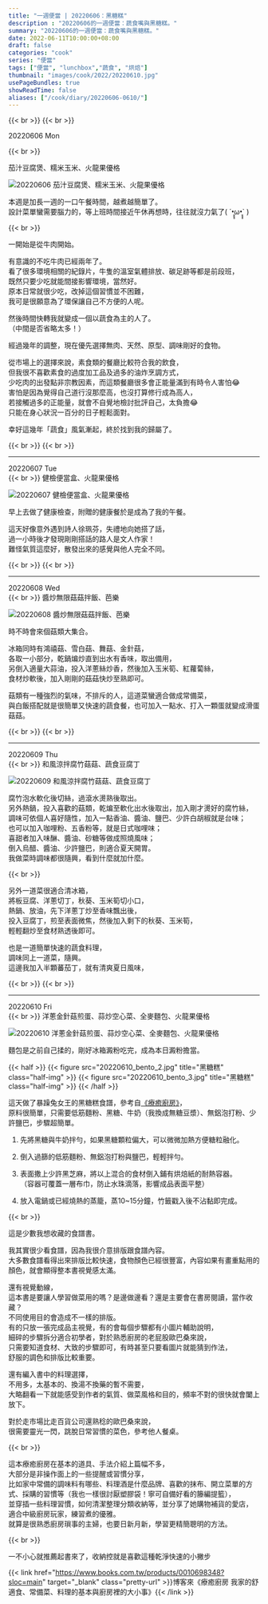 ```yaml
---
title: "一週便當 | 20220606：黑糖糕"
description : "20220606的一週便當：蔬食嘴與黑糖糕。"
summary: "20220606的一週便當：蔬食嘴與黑糖糕。"
date: 2022-06-11T10:00:00+08:00
draft: false
categories: "cook"
series: "便當"
tags: ["便當", "lunchbox","蔬食", "烘焙"]
thumbnail: "images/cook/2022/20220610.jpg"
usePageBundles: true
showReadTime: false
aliases: ["/cook/diary/20220606-0610/"]
---
```


{{< br >}}
{{< br >}}

<div class="border-item"><span>20220606 Mon</span></div>


{{< br >}}

茄汁豆腐煲、糯米玉米、火龍果優格

![20220606 茄汁豆腐煲、糯米玉米、火龍果優格](20220606_bento_1.jpg)

本週是加長一週的一口午餐時間，越煮越簡單了。
\
設計菜單蠻需要腦力的，等上班時間接近午休再想時，往往就沒力氣了( ´•̥̥̥ω•̥̥̥` )

{{< br >}}

一開始是從牛肉開始。

有意識的不吃牛肉已經兩年了。
\
看了很多環境相關的紀錄片，牛隻的溫室氣體排放、碳足跡等都是前段班，
\
既然只要少吃就能間接影響環境，當然好。
\
原本日常就很少吃，改掉這個習慣並不困難，
\
我可是很願意為了環保讓自己不方便的人呢。

然後時間快轉我就變成一個以蔬食為主的人了。
\
（中間是否省略太多！）

經過幾年的調整，現在優先選擇無肉、天然、原型、調味剛好的食物。

從市場上的選擇來說，素食類的餐廳比較符合我的飲食，
\
但我很不喜歡素食的過度加工品及過多的油炸烹調方式，
\
少吃肉的出發點非宗教因素，而這類餐廳很多會正能量滿到有時令人害怕😂
\
害怕是因為覺得自己道行沒那麼高，也沒打算修行成為高人，
\
若接觸過多的正能量，就會不自覺地檢討批評自己，太負擔😂
\
只能在身心狀況一百分的日子輕鬆面對。

幸好這幾年「蔬食」風氣漸起，終於找到我的歸屬了。

{{< br >}}
{{< br >}}

---

<div class="border-item"><span>20220607 Tue</span></div>
{{< br >}}
健檢便當盒、火龍果優格

![20220607 健檢便當盒、火龍果優格](20220607_bento_1.jpg)

早上去做了健康檢查，附贈的健康餐於是成為了我的午餐。

這天好像意外遇到詩人徐珮芬，失禮地向她搭了話，
\
過一小時後才發現剛剛搭話的路人是文人作家！
\
難怪氣質這麼好，散發出來的感覺與他人完全不同。

{{< br >}}
{{< br >}}

---

<div class="border-item"><span>20220608 Wed</span></div>
{{< br >}}
醬炒無限菇菇拌飯、芭樂

![20220608 醬炒無限菇菇拌飯、芭樂](20220608_bento_1.jpg)

時不時會來個菇類大集合。

冰箱同時有鴻禧菇、雪白菇、舞菇、金針菇，
\
各取一小部分，乾鍋煸炒直到出水有香味，取出備用，
\
另倒入適量大蒜油，投入洋蔥絲炒香，然後加入玉米筍、紅蘿蔔絲，
\
食材炒軟後，加入剛剛的菇菇快炒至熟即可。

菇類有一種強烈的氣味，不排斥的人，這道菜蠻適合做成常備菜，
\
與白飯搭配就是很簡單又快速的蔬食餐，也可加入一點水、打入一顆蛋就變成滑蛋菇菇。

{{< br >}}
{{< br >}}

---

<div class="border-item"><span>20220609 Thu</span></div>
{{< br >}}
和風涼拌腐竹菇菇、蔬食豆腐丁

![20220609 和風涼拌腐竹菇菇、蔬食豆腐丁](20220609_bento_1.jpg)

腐竹泡水軟化後切絲，過滾水燙熟後取出。
\
另外熱鍋，投入喜歡的菇類，乾煸至軟化出水後取出，加入剛才燙好的腐竹絲，
\
調味可依個人喜好隨性，加入一點香油、醬油、鹽巴、少許白胡椒就是台味；
\
也可以加入咖哩粉、五香粉等，就是日式咖哩味；
\
喜甜者加入味醂、醬油、砂糖等做成照燒風味；
\
倒入烏醋、醬油、少許鹽巴，則適合夏天開胃。
\
我做菜時調味都很隨興，看到什麼就加什麼。

{{< br >}}

另外一道菜很適合清冰箱，
\
將板豆腐、洋蔥切丁，秋葵、玉米筍切小口，
\
熱鍋、放油，先下洋蔥丁炒至香味飄出後，
\
投入豆腐丁，煎至表面微焦，然後加入剩下的秋葵、玉米筍，
\
輕輕翻炒至食材熟透後即可。

也是一道簡單快速的蔬食料理，
\
調味同上一道菜，隨興。
\
這邊我加入半顆蕃茄丁，就有清爽夏日風味，

{{< br >}}
{{< br >}}

---

<div class="border-item"><span>20220610 Fri</span></div>
{{< br >}}
洋蔥金針菇煎蛋、蒜炒空心菜、全麥麵包、火龍果優格

![20220610 洋蔥金針菇煎蛋、蒜炒空心菜、全麥麵包、火龍果優格](20220610_bento_1.jpg)

麵包是之前自己揉的，剛好冰箱澱粉吃完，成為本日澱粉擔當。

{{< half >}}
{{< figure src="20220610_bento_2.jpg" title="黑糖糕" class="half-img" >}}
{{< figure src="20220610_bento_3.jpg" title="黑糖糕" class="half-img" >}}
{{< /half >}}

這天做了暴躁兔女王的黑糖糕食譜，參考自[《療癒廚房》](https://www.books.com.tw/products/0010698348?sloc=main)，
\
原料很簡單，只需要低筋麵粉、黑糖、牛奶（我換成無糖豆漿）、無鋁泡打粉、少許鹽巴，步驟超簡單。

1. 先將黑糖與牛奶拌勻，如果黑糖顆粒偏大，可以微微加熱方便糖粒融化。

2. 倒入過篩的低筋麵粉、無鋁泡打粉與鹽巴，輕輕拌勻。

3. 表面撒上少許黑芝麻，將以上混合的食材倒入鋪有烘焙紙的耐熱容器。
\
（容器可覆蓋一層布巾，防止水珠滴落，影響成品表面平整）

4. 放入電鍋或已經燒熱的蒸籠，蒸10~15分鐘，竹籤戳入後不沾黏即完成。

{{< br >}}

這是少數我想收藏的食譜書。

我其實很少看食譜，因為我很介意排版跟食譜內容。
\
大多數食譜看得出來排版比較快速，食物顏色已經很豐富，內容如果有畫重點用的顏色，就會顯得整本書視覺感太滿。

還有視覺動線，
\
這本書是要讓人學習做菜用的嗎？是邊做邊看？還是主要會在書房閱讀，當作收藏？
\
不同使用目的會造成不一樣的排版。
\
有的只放一張完成品主視覺，有的會每個步驟都有小圖片輔助說明，
\
細碎的步驟拆分適合初學者，對於熟悉廚房的老屁股歐巴桑來說，
\
只需要知道食材、大致的步驟即可，有時甚至只要看圖片就能猜到作法，
\
舒服的調色和排版比較重要。

還有編入書中的料理選擇，
\
不用多，太基本的、換湯不換藥的暫不需要，
\
大略翻看一下就能感受到作者的氣質、做菜風格和目的，頻率不對的很快就會闔上放下。

對於走市場比走百貨公司還熟稔的歐巴桑來說，
\
很需要靈光一閃，跳脫日常習慣的菜色，參考他人餐桌。

{{< br >}}

這本療癒廚房在基本的道具、手法介紹上篇幅不多，
\
大部分是非操作面上的一些提醒或習慣分享，
\
比如家中常備的調味料有哪些、料理酒是什麼品牌、喜歡的抹布、開立菜單的方式、採購的習慣等（我也一樣很討厭塑膠袋！寧可自備好看的籐編提籃），
\
並穿插一些料理習慣，如何清潔整理分類收納等，並分享了她購物補貨的愛店，
\
適合中級廚房玩家，練習煮的優雅。
\
就算是很熟悉廚房瑣事的主婦，也要日新月新，學習更精簡聰明的方法。

{{< br >}}

一不小心就推薦起書來了，收納控就是喜歡這種乾淨快速的小撇步

{{< link href="https://www.books.com.tw/products/0010698348?sloc=main" target="_blank" class="pretty-url" >}}博客來《療癒廚房 我家的舒適食、常備菜、料理的基本與廚房裡的大小事》{{< /link >}}
